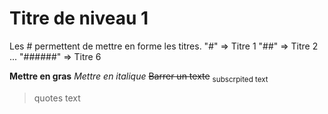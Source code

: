 # Titre de niveau 1
Les # permettent de mettre en forme les titres. 
"#" => Titre 1
"##" => Titre 2
...
"######" => Titre 6

**Mettre en gras**
*Mettre en italique*
~~Barrer un texte~~
<sub> subscrpited text </sub>
>quotes text
